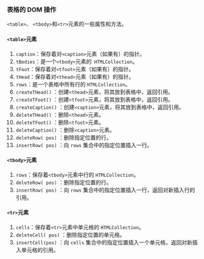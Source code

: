 ### 表格的 DOM 操作

`<table>`、 `<tbody>`和`<tr>`元素的一些属性和方法。

#### `<table>`元素

1. `caption`：保存着对`<caption>`元素（如果有）的指针。
2. `tBodies`：是一个`<tbody>`元素的` HTMLCollection`。
3. `tFoot`：保存着对`<tfoot>`元素（如果有）的指针。
4. `tHead`：保存着对`<thead>`元素（如果有）的指针。
5. `rows`：是一个表格中所有行的 `HTMLCollection`。
6. `createTHead()` ：创建`<thead>`元素，将其放到表格中，返回引用。
7. `createTFoot()` ：创建`<tfoot>`元素，将其放到表格中，返回引用。
8. `createCaption()` ：创建`<caption>`元素，将其放到表格中，返回引用。
9. `deleteTHead()` ：删除`<thead>`元素。
10. `deleteTFoot()` ：删除`<tfoot>`元素。
11. `deleteCaption()` ：删除`<caption>`元素。
12. `deleteRow( pos)` ：删除指定位置的行。
13. `insertRow( pos)` ：向 `rows` 集合中的指定位置插入一行。

#### `<tbody>`元素

1. `rows`：保存着`<tbody>`元素中行的 `HTMLCollection`。
2. `deleteRow( pos)` ：删除指定位置的行。
3. `insertRow( pos)` ：向 `rows` 集合中的指定位置插入一行，返回对新插入行的引用。

#### `<tr>`元素

1. `cells`：保存着`<tr>`元素中单元格的 `HTMLCollection`。
2. `deleteCell( pos)` ：删除指定位置的单元格。
3. `insertCell(pos)` ：向 `cells` 集合中的指定位置插入一个单元格，返回对新插入单元格的引用。